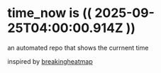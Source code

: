 # time_now is (( 2025-09-25T04:00:00.914Z ))

an automated repo that shows the currnent time

inspired by [breakingheatmap](https://github.com/breakingheatmap/breakingheatmap)